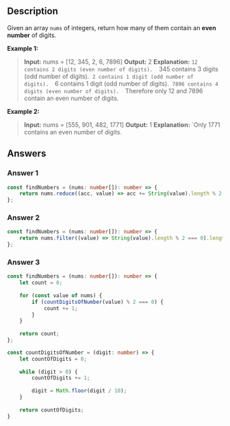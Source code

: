 ## Description

Given an array `nums` of integers, return how many of them contain an **even number** of digits.

**Example 1:**
> **Input:** nums = [12, 345, 2, 6, 7896]
> **Output:** 2
> **Explanation:**
>`12 contains 2 digits (even number of digits). 
>`345 contains 3 digits (odd number of digits). 
>`2 contains 1 digit (odd number of digits). 
>`6 contains 1 digit (odd number of digits). 
>`7896 contains 4 digits (even number of digits). 
>`Therefore only 12 and 7896 contain an even number of digits.

**Example 2:**
>**Input:** nums = [555, 901, 482, 1771]
>**Output:** 1 
>**Explanation:** 
>`Only 1771 contains an even number of digits.

## Answers

### Answer 1

```typescript
const findNumbers = (nums: number[]): number => {
	return nums.reduce((acc, value) => acc += String(value).length % 2 === 0 ? 1 : 0, 0);
};
```

### Answer 2

```typescript
const findNumbers = (nums: number[]): number => {
	return nums.filter((value) => String(value).length % 2 === 0).length;
};
```

### Answer 3

```typescript
const findNumbers = (nums: number[]): number => {
	let count = 0;
	
	for (const value of nums) {
		if (countDigitsOfNumber(value) % 2 === 0) {
			count += 1;
		}
	}
	
	return count;
};

const countDigitsOfNumber = (digit: number) => {
	let countOfDigits = 0;
	
	while (digit > 0) {
		countOfDigits += 1;
		
		digit = Math.floor(digit / 10);
	}
	
	return countOfDigits;
}
```